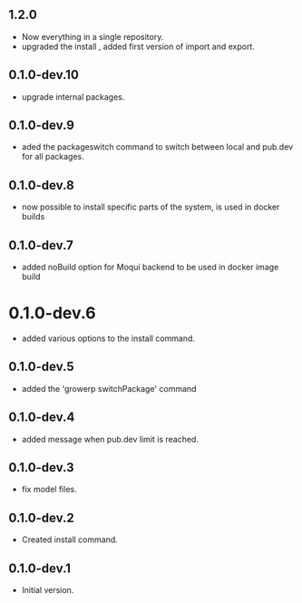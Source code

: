 ## 1.2.0

- Now everything in a single repository.
- upgraded the install , added first version of import and export.

## 0.1.0-dev.10

- upgrade internal packages.

## 0.1.0-dev.9

- aded the packageswitch command to switch between local and pub.dev for all packages.

## 0.1.0-dev.8

- now possible to install specific parts of the system, is used in docker builds

## 0.1.0-dev.7

- added noBuild option for Moqui backend to be used in docker image build

# 0.1.0-dev.6

- added various options to the install command.

## 0.1.0-dev.5

- added the 'growerp switchPackage' command

## 0.1.0-dev.4

- added message when pub.dev limit is reached.

## 0.1.0-dev.3

- fix model files.

## 0.1.0-dev.2

- Created install command.

## 0.1.0-dev.1

- Initial version.
